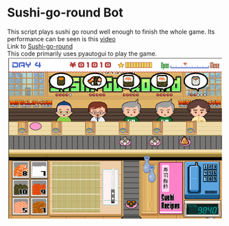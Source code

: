# Sushi-go-round Bot
This script plays sushi go round well enough to finish the whole game. Its performance can be seen is this [video](https://www.youtube.com/watch?v=B4DvgHnTtmE&feature=youtu.be)
<br />
Link to [Sushi-go-round](https://www.miniclip.com/games/sushi-go-round/en/)
<br />
This code primarily uses pyautogui to play the game. 
<br />
![Screenshot](Sample.png)
